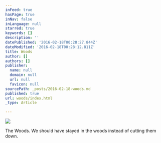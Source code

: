 ```yaml
---
inFeed: true
hasPage: true
inNav: false
inLanguage: null
starred: true
keywords: []
description: ''
datePublished: '2016-02-18T00:28:27.844Z'
dateModified: '2016-02-18T00:28:12.811Z'
title: Woods
author: []
authors: []
publisher:
  name: null
  domain: null
  url: null
  favicon: null
sourcePath: _posts/2016-02-18-woods.md
published: true
url: woods/index.html
_type: Article

---
```

![](https://the-grid-user-content.s3-us-west-2.amazonaws.com/04b08698-590b-4822-9d15-884aa0c72124.jpg)

The Woods. We should have stayed in the woods instead of cutting them down.